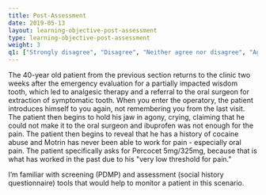 ```yaml
---
title: Post-Assessment 
date: 2019-05-13
layout: learning-objective-post-assessment
type: learning-objective-post-assessment
weight: 3
q1: ["Strongly disagree", "Disagree", "Neither agree nor disagree", "Agree", "Strongly agree"]
---
```

The 40-year old patient from the previous section returns to the clinic two
weeks after the emergency evaluation for a partially impacted wisdom tooth, which led
to analgesic therapy and a referral to the oral surgeon for extraction of
symptomatic tooth. When you enter the operatory, the patient introduces himself
to you again, not remembering you from the last visit. The patient then begins
to hold his jaw in agony, crying, claiming that he could not make it to the
oral surgeon and ibuprofen was not enough for the pain. The patient then begins
to reveal that he has a history of cocaine abuse and Motrin has never been able
to work for pain - especially oral pain. The patient specifically asks for
Percocet 5mg/325mg, because that is what has worked in the past due to his "very
low threshold for pain."

I’m familiar with screening (PDMP) and assessment (social history
questionnaire) tools that would help to monitor a patient in this scenario.
